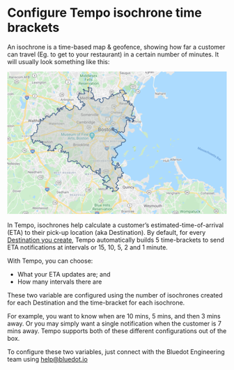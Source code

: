 Configure Tempo isochrone time brackets
=======================================

An isochrone is a time-based map & geofence, showing how far a customer can travel (Eg. to get to your restaurant) in a certain number of minutes. It will usually look something like this:

![](../assets/tempo-isochrone-example.png)

In Tempo, isochrones help calculate a customer’s estimated-time-of-arrival (ETA) to their pick-up location (aka Destination). By default, for every  [Destination you create](../Tempo/Create%20your%20destinations.md), Tempo automatically builds 5 time-brackets to send ETA notifications at intervals or 15, 10, 5, 2 and 1 minute.

With Tempo, you can choose:

*   What your ETA updates are; and
*   How many intervals there are

These two variable are configured using the number of isochrones created for each Destination and the time-bracket for each isochrone.

For example, you want to know when are 10 mins, 5 mins, and then 3 mins away. Or you may simply want a single notification when the customer is 7 mins away. Tempo supports both of these different configurations out of the box.

To configure these two variables, just connect with the Bluedot Engineering team using [help@bluedot.io](mailto:help@bluedot.io)